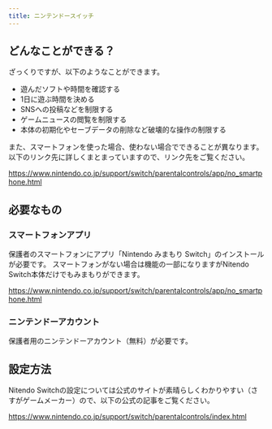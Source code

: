 ```yaml
---
title: ニンテンドースイッチ
---
```

## どんなことができる？
ざっくりですが、以下のようなことができます。

- 遊んだソフトや時間を確認する
- 1日に遊ぶ時間を決める
- SNSへの投稿などを制限する
- ゲームニュースの閲覧を制限する
- 本体の初期化やセーブデータの削除など破壊的な操作の制限する

また、スマートフォンを使った場合、使わない場合でできることが異なります。以下のリンク先に詳しくまとまっていますので、リンク先をご覧ください。

https://www.nintendo.co.jp/support/switch/parentalcontrols/app/no_smartphone.html

## 必要なもの
### スマートフォンアプリ 
保護者のスマートフォンにアプリ「Nintendo みまもり Switch」のインストールが必要です。
スマートフォンがない場合は機能の一部になりますがNitendo Switch本体だけでもみまもりができます。

 https://www.nintendo.co.jp/support/switch/parentalcontrols/app/no_smartphone.html

### ニンテンドーアカウント
保護者用のニンテンドーアカウント（無料）が必要です。

## 設定方法
Nitendo Switchの設定については公式のサイトが素晴らしくわかりやすい（さすがゲームメーカー）ので、以下の公式の記事をご覧ください。

https://www.nintendo.co.jp/support/switch/parentalcontrols/index.html
